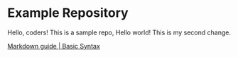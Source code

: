 # Example Repository

Hello, coders! This is a sample repo, Hello world!
This is my second change. 

<a href="https://www.markdownguide.org/basic-syntax/">Markdown guide | Basic Syntax</a>